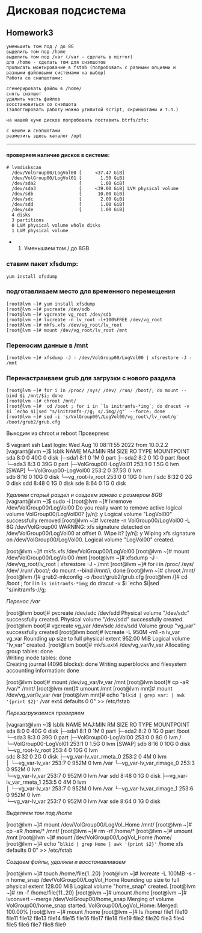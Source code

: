 # **Дисковая подсистема**

## **Homework3**


    уменьшить том под / до 8G
    выделить том под /home
    выделить том под /var (/var - сделать в mirror)
    для /home - сделать том для снэпшотов
    прописать монтирование в fstab (попробовать с разными опциями и разными файловыми системами на выбор)
    Работа со снапшотами:

    сгенерировать файлы в /home/
    снять снэпшот
    удалить часть файлов
    восстановиться со снэпшота
    (залоггировать работу можно утилитой script, скриншотами и т.п.)

    на нашей куче дисков попробовать поставить btrfs/zfs:

    с кешем и снэпшотами
    разметить здесь каталог /opt
___

#### проверяем наличие дисков в системе:

```
# lvmdiskscan 
  /dev/VolGroup00/LogVol00 [     <37.47 GiB] 
  /dev/VolGroup00/LogVol01 [       1.50 GiB] 
  /dev/sda2                [       1.00 GiB] 
  /dev/sda3                [     <39.00 GiB] LVM physical volume
  /dev/sdb                 [      10.00 GiB] 
  /dev/sdc                 [       2.00 GiB] 
  /dev/sdd                 [       1.00 GiB] 
  /dev/sde                 [       1.00 GiB] 
  4 disks
  3 partitions
  0 LVM physical volume whole disks
  1 LVM physical volume
```
- 1. Уменьшаем том / до 8GB

### ставим пакет xfsdump:

``` yum install xfsdump ```

### подготавливаем место для временного перемещения
```
[root@lvm ~]# yum install xfsdump
[root@lvm ~]# pvcreate /dev/sdb
[root@lvm ~]# vgcreate vg_root /dev/sdb
[root@lvm ~]# lvcreate -n lv_root -l+100%FREE /dev/vg_root
[root@lvm ~]# mkfs.xfs /dev/vg_root/lv_root
[root@lvm ~]# mount /dev/vg_root/lv_root /mnt
```
### Переносим данные в /mnt
```
[root@lvm ~]# xfsdump -J - /dev/VolGroup00/LogVol00 | xfsrestore -J - /mnt
```
### Перенастраиваем grub для загрузки с нового раздела
```
[root@lvm ~]# for i in /proc/ /sys/ /dev/ /run/ /boot/; do mount --bind $i /mnt/$i; done
[root@lvm ~]# chroot /mnt/
[root@lvm ~]#  cd /boot ; for i in `ls initramfs-*img`; do dracut -v $i `echo $i|sed "s/initramfs-//g; s/.img//g"` --force; done
[root@lvm ~]# sed -i 's/VolGroup00\/LogVol00/vg_root\/lv_root/g' /boot/grub2/grub.cfg 
```

Выходим из chroot и reboot
Проверяем:

$ vagrant ssh
Last login: Wed Aug 10 08:11:55 2022 from 10.0.2.2
[vagrant@lvm ~]$ lsblk 
NAME                    MAJ:MIN RM  SIZE RO TYPE MOUNTPOINT
sda                       8:0    0   40G  0 disk 
├─sda1                    8:1    0    1M  0 part 
├─sda2                    8:2    0    1G  0 part /boot
└─sda3                    8:3    0   39G  0 part 
  ├─VolGroup00-LogVol01 253:1    0  1.5G  0 lvm  [SWAP]
  └─VolGroup00-LogVol00 253:2    0 37.5G  0 lvm  
sdb                       8:16   0   10G  0 disk 
└─vg_root-lv_root       253:0    0   10G  0 lvm  /
sdc                       8:32   0    2G  0 disk 
sdd                       8:48   0    1G  0 disk 
sde                       8:64   0    1G  0 disk 

*Удаляем старый раздел и создаем заново с размером 8GB*
[vagrant@lvm ~]$ sudo -i
[root@lvm ~]#  lvremove /dev/VolGroup00/LogVol00 
Do you really want to remove active logical volume VolGroup00/LogVol00? [y/n]: y
  Logical volume "LogVol00" successfully removed
[root@lvm ~]# lvcreate -n VolGroup00/LogVol00 -L 8G /dev/VolGroup00
WARNING: xfs signature detected on /dev/VolGroup00/LogVol00 at offset 0. Wipe it? [y/n]: y
  Wiping xfs signature on /dev/VolGroup00/LogVol00.
  Logical volume "LogVol00" created.

[root@lvm ~]#  mkfs.xfs /dev/VolGroup00/LogVol00
[root@lvm ~]#  mount /dev/VolGroup00/LogVol00 /mnt
[root@lvm ~]#  xfsdump -J - /dev/vg_root/lv_root | xfsrestore -J - /mnt
[root@lvm ~]#  for i in /proc/ /sys/ /dev/ /run/ /boot/; do mount --bind $i /mnt/$i; done
[root@lvm ~]# chroot /mnt/
[root@lvm /]#  grub2-mkconfig -o /boot/grub2/grub.cfg
[root@lvm /]#  cd /boot ; for i in `ls initramfs-*img`; do dracut -v $i `echo $i|sed "s/initramfs-//g;

*Перенос /var*

[root@lvm boot]# pvcreate /dev/sdc /dev/sdd
  Physical volume "/dev/sdc" successfully created.
  Physical volume "/dev/sdd" successfully created.
[root@lvm boot]# vgcreate vg_var /dev/sdc /dev/sdd
  Volume group "vg_var" successfully created
[root@lvm boot]#  lvcreate -L 950M -m1 -n lv_var vg_var
  Rounding up size to full physical extent 952.00 MiB
  Logical volume "lv_var" created.
[root@lvm boot]#  mkfs.ext4 /dev/vg_var/lv_var
Allocating group tables: done                            
Writing inode tables: done                            
Creating journal (4096 blocks): done
Writing superblocks and filesystem accounting information: done

[root@lvm boot]#  mount /dev/vg_var/lv_var /mnt
[root@lvm boot]#  cp -aR /var/* /mnt/ 
[root@lvm mnt]#  umount /mnt
[root@lvm mnt]# mount /dev/vg_var/lv_var /var
[root@lvm mnt]# echo "`blkid | grep var: | awk '{print $2}'` /var ext4 defaults 0 0" >> /etc/fstab

*Перезагружаемся проверяем*

[vagrant@lvm ~]$ lsblk 
NAME                     MAJ:MIN RM  SIZE RO TYPE MOUNTPOINT
sda                        8:0    0   40G  0 disk 
├─sda1                     8:1    0    1M  0 part 
├─sda2                     8:2    0    1G  0 part /boot
└─sda3                     8:3    0   39G  0 part 
  ├─VolGroup00-LogVol00  253:0    0    8G  0 lvm  /
  └─VolGroup00-LogVol01  253:1    0  1.5G  0 lvm  [SWAP]
sdb                        8:16   0   10G  0 disk 
└─vg_root-lv_root        253:4    0   10G  0 lvm  
sdc                        8:32   0    2G  0 disk 
├─vg_var-lv_var_rmeta_0  253:2    0    4M  0 lvm  
│ └─vg_var-lv_var        253:7    0  952M  0 lvm  /var
└─vg_var-lv_var_rimage_0 253:3    0  952M  0 lvm  
  └─vg_var-lv_var        253:7    0  952M  0 lvm  /var
sdd                        8:48   0    1G  0 disk 
├─vg_var-lv_var_rmeta_1  253:5    0    4M  0 lvm  
│ └─vg_var-lv_var        253:7    0  952M  0 lvm  /var
└─vg_var-lv_var_rimage_1 253:6    0  952M  0 lvm  
  └─vg_var-lv_var        253:7    0  952M  0 lvm  /var
sde                        8:64   0    1G  0 disk 

*Выделяем том под /home*

[root@lvm ~]#  mount /dev/VolGroup00/LogVol_Home /mnt/
[root@lvm ~]#  cp -aR /home/* /mnt/
[root@lvm ~]#  rm -rf /home/*
[root@lvm ~]# umount /mnt
[root@lvm ~]#  mount /dev/VolGroup00/LogVol_Home /home/
[root@lvm ~]# echo "`blkid | grep Home | awk '{print $2}'` /home xfs defaults 0 0" >> /etc/fstab

*Создаем файлы, удаляем и восстанавливаем*

[root@lvm ~]# touch /home/file{1..20}
[root@lvm ~]#  lvcreate -L 100MB -s -n home_snap /dev/VolGroup00/LogVol_Home
  Rounding up size to full physical extent 128.00 MiB
  Logical volume "home_snap" created.
[root@lvm ~]# rm -f /home/file{11..20}
[root@lvm ~]# umount /home
[root@lvm ~]#  lvconvert --merge /dev/VolGroup00/home_snap
  Merging of volume VolGroup00/home_snap started.
  VolGroup00/LogVol_Home: Merged: 100.00%
[root@lvm ~]# mount /home
[root@lvm ~]# ls /home/
file1  file10  file11  file12  file13  file14  file15  file16  file17  file18  file19  file2  file20  file3  file4  file5  file6  file7  file8  file9


